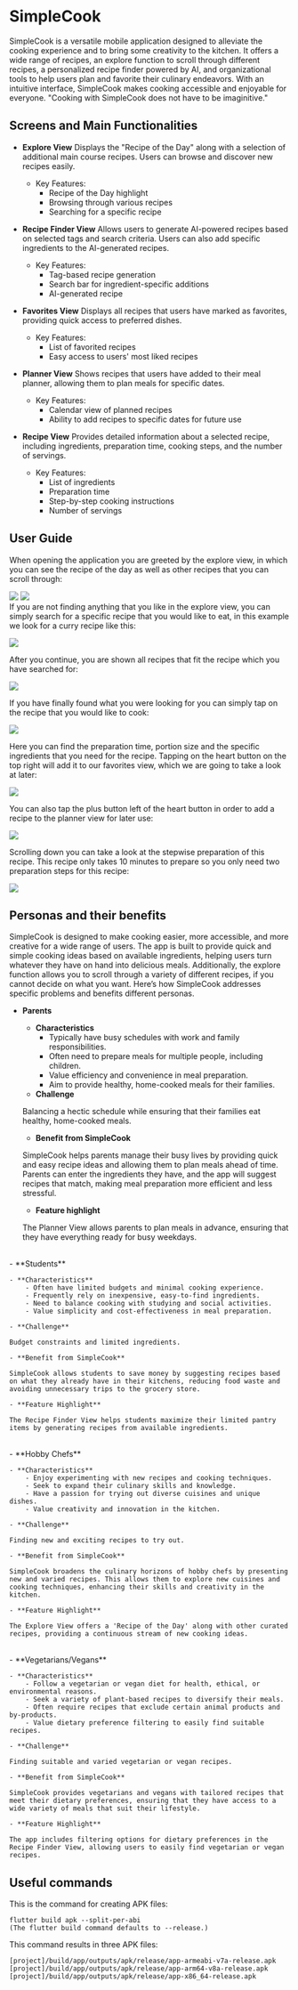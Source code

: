 # SimpleCook

SimpleCook is a versatile mobile application designed to alleviate the cooking experience and to bring some creativity to the kitchen. It offers a wide range of recipes, an explore function to scroll through different recipes, a personalized recipe finder powered by AI, and organizational tools to help users plan and favorite their culinary endeavors. With an intuitive interface, SimpleCook makes cooking accessible and enjoyable for everyone. "Cooking with SimpleCook does not have to be imaginitive."

## Screens and Main Functionalities

- **Explore View**
Displays the "Recipe of the Day" along with a selection of additional main course recipes. Users can browse and discover new recipes easily.
    - Key Features:
        - Recipe of the Day highlight
        - Browsing through various recipes
        - Searching for a specific recipe

- **Recipe Finder View**
Allows users to generate AI-powered recipes based on selected tags and search criteria. Users can also add specific ingredients to the AI-generated recipes.
    - Key Features:
        - Tag-based recipe generation
        - Search bar for ingredient-specific additions
        - AI-generated recipe

- **Favorites View**
Displays all recipes that users have marked as favorites, providing quick access to preferred dishes.
    - Key Features:
        - List of favorited recipes
        - Easy access to users' most liked recipes

- **Planner View**
Shows recipes that users have added to their meal planner, allowing them to plan meals for specific dates.
    - Key Features:
        - Calendar view of planned recipes
        - Ability to add recipes to specific dates for future use
- **Recipe View**
Provides detailed information about a selected recipe, including ingredients, preparation time, cooking steps, and the number of servings.
    - Key Features:
        - List of ingredients
        - Preparation time
        - Step-by-step cooking instructions
        - Number of servings

## User Guide

When opening the application you are greeted by the explore view, in which you can see the recipe of the day as well as other recipes that you can scroll through:

![](/simple_cook/assets/readme/Explore_1.png)
![](/simple_cook/assets/readme/Explore_2.png)
<br>
If you are not finding anything that you like in the explore view, you can simply search for a specific recipe that you would like to eat, in this example we look for a curry recipe like this:

![](/simple_cook/assets/readme/Explore_3.png)

After you continue, you are shown all recipes that fit the recipe which you have searched for:

![](/simple_cook/assets/readme/Explore_4.png)

If you have finally found what you were looking for you can simply tap on the recipe that you would like to cook:

![](/simple_cook/assets/readme/Recipe_1.png)

Here you can find the preparation time, portion size and the specific ingredients that you need for the recipe.
Tapping on the heart button on the top right will add it to our favorites view, which we are going to take a look at later:

![](/simple_cook/assets/readme/Recipe_2.png)

You can also tap the plus button left of the heart button in order to add a recipe to the planner view for later use:

![](/simple_cook/assets/readme/Recipe_3.png)

Scrolling down you can take a look at the stepwise preparation of this recipe. This recipe only takes 10 minutes to prepare so you only need two preparation steps for this recipe:

![](/simple_cook/assets/readme/Recipe_4.png)



## Personas and their benefits

SimpleCook is designed to make cooking easier, more accessible, and more creative for a wide range of users. The app is built to provide quick and simple cooking ideas based on available ingredients, helping users turn whatever they have on hand into delicious meals. Additionally, the explore function allows you to scroll through a variety of different recipes, if you cannot decide on what you want. Here’s how SimpleCook addresses specific problems and benefits different personas.

- **Parents**

    - **Characteristics**
        - Typically have busy schedules with work and family responsibilities.
        - Often need to prepare meals for multiple people, including children.
        - Value efficiency and convenience in meal preparation.
        - Aim to provide healthy, home-cooked meals for their families.
    - **Challenge**

    Balancing a hectic schedule while ensuring that their families eat healthy, home-cooked meals.

    - **Benefit from SimpleCook**

    SimpleCook helps parents manage their busy lives by providing quick and easy recipe ideas and allowing them to plan meals ahead of time. Parents can enter the ingredients they have, and the app will suggest recipes that match, making meal preparation more efficient and less stressful.

    - **Feature highlight**

    The Planner View allows parents to plan meals in advance, ensuring that they have everything ready for busy weekdays.
<br>
- **Students**

    - **Characteristics**
        - Often have limited budgets and minimal cooking experience.
        - Frequently rely on inexpensive, easy-to-find ingredients.
        - Need to balance cooking with studying and social activities.
        - Value simplicity and cost-effectiveness in meal preparation.

    - **Challenge**

    Budget constraints and limited ingredients.

    - **Benefit from SimpleCook**

    SimpleCook allows students to save money by suggesting recipes based on what they already have in their kitchens, reducing food waste and avoiding unnecessary trips to the grocery store.

    - **Feature Highlight**

    The Recipe Finder View helps students maximize their limited pantry items by generating recipes from available ingredients.
<br>
- **Hobby Chefs**

    - **Characteristics**
        - Enjoy experimenting with new recipes and cooking techniques.
        - Seek to expand their culinary skills and knowledge.
        - Have a passion for trying out diverse cuisines and unique dishes.
        - Value creativity and innovation in the kitchen.

    - **Challenge**

    Finding new and exciting recipes to try out.

    - **Benefit from SimpleCook**

    SimpleCook broadens the culinary horizons of hobby chefs by presenting new and varied recipes. This allows them to explore new cuisines and cooking techniques, enhancing their skills and creativity in the kitchen.

    - **Feature Highlight**

    The Explore View offers a 'Recipe of the Day' along with other curated recipes, providing a continuous stream of new cooking ideas.
<br>
- **Vegetarians/Vegans**

    - **Characteristics**
        - Follow a vegetarian or vegan diet for health, ethical, or environmental reasons.
        - Seek a variety of plant-based recipes to diversify their meals.
        - Often require recipes that exclude certain animal products and by-products.
        - Value dietary preference filtering to easily find suitable recipes.

    - **Challenge**

    Finding suitable and varied vegetarian or vegan recipes.

    - **Benefit from SimpleCook**

    SimpleCook provides vegetarians and vegans with tailored recipes that meet their dietary preferences, ensuring that they have access to a wide variety of meals that suit their lifestyle.

    - **Feature Highlight**

    The app includes filtering options for dietary preferences in the Recipe Finder View, allowing users to easily find vegetarian or vegan recipes.

## Useful commands

This is the command for creating APK files:

    flutter build apk --split-per-abi 
    (The flutter build command defaults to --release.)

This command results in three APK files:

    [project]/build/app/outputs/apk/release/app-armeabi-v7a-release.apk
    [project]/build/app/outputs/apk/release/app-arm64-v8a-release.apk
    [project]/build/app/outputs/apk/release/app-x86_64-release.apk